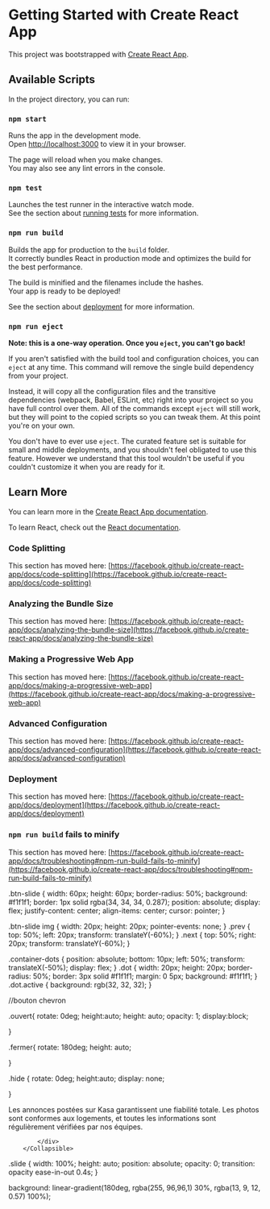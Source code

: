 # Getting Started with Create React App

This project was bootstrapped with [Create React App](https://github.com/facebook/create-react-app).

## Available Scripts

In the project directory, you can run:

### `npm start`

Runs the app in the development mode.\
Open [http://localhost:3000](http://localhost:3000) to view it in your browser.

The page will reload when you make changes.\
You may also see any lint errors in the console.

### `npm test`

Launches the test runner in the interactive watch mode.\
See the section about [running tests](https://facebook.github.io/create-react-app/docs/running-tests) for more information.

### `npm run build`

Builds the app for production to the `build` folder.\
It correctly bundles React in production mode and optimizes the build for the best performance.

The build is minified and the filenames include the hashes.\
Your app is ready to be deployed!

See the section about [deployment](https://facebook.github.io/create-react-app/docs/deployment) for more information.

### `npm run eject`

**Note: this is a one-way operation. Once you `eject`, you can't go back!**

If you aren't satisfied with the build tool and configuration choices, you can `eject` at any time. This command will remove the single build dependency from your project.

Instead, it will copy all the configuration files and the transitive dependencies (webpack, Babel, ESLint, etc) right into your project so you have full control over them. All of the commands except `eject` will still work, but they will point to the copied scripts so you can tweak them. At this point you're on your own.

You don't have to ever use `eject`. The curated feature set is suitable for small and middle deployments, and you shouldn't feel obligated to use this feature. However we understand that this tool wouldn't be useful if you couldn't customize it when you are ready for it.

## Learn More

You can learn more in the [Create React App documentation](https://facebook.github.io/create-react-app/docs/getting-started).

To learn React, check out the [React documentation](https://reactjs.org/).

### Code Splitting

This section has moved here: [https://facebook.github.io/create-react-app/docs/code-splitting](https://facebook.github.io/create-react-app/docs/code-splitting)

### Analyzing the Bundle Size

This section has moved here: [https://facebook.github.io/create-react-app/docs/analyzing-the-bundle-size](https://facebook.github.io/create-react-app/docs/analyzing-the-bundle-size)

### Making a Progressive Web App

This section has moved here: [https://facebook.github.io/create-react-app/docs/making-a-progressive-web-app](https://facebook.github.io/create-react-app/docs/making-a-progressive-web-app)

### Advanced Configuration

This section has moved here: [https://facebook.github.io/create-react-app/docs/advanced-configuration](https://facebook.github.io/create-react-app/docs/advanced-configuration)

### Deployment

This section has moved here: [https://facebook.github.io/create-react-app/docs/deployment](https://facebook.github.io/create-react-app/docs/deployment)

### `npm run build` fails to minify

This section has moved here: [https://facebook.github.io/create-react-app/docs/troubleshooting#npm-run-build-fails-to-minify](https://facebook.github.io/create-react-app/docs/troubleshooting#npm-run-build-fails-to-minify)

.btn-slide {
  width: 60px;
  height: 60px;
  border-radius: 50%;
  background: #f1f1f1;
  border: 1px solid rgba(34, 34, 34, 0.287);
  position: absolute;
  display: flex;
  justify-content: center;
  align-items: center;
  cursor: pointer;
}

.btn-slide img {
  width: 20px;
  height: 20px;
  pointer-events: none;
}
.prev {
  top: 50%;
  left: 20px;
  transform: translateY(-60%);
}
.next {
  top: 50%;
  right: 20px;
  transform: translateY(-60%);
}




.container-dots {
  position: absolute;
  bottom: 10px;
  left: 50%;
  transform: translateX(-50%);
  display: flex;
}
.dot {
  width: 20px;
  height: 20px;
  border-radius: 50%;
  border: 3px solid #f1f1f1;
  margin: 0 5px;
  background: #f1f1f1;
}
.dot.active {
  background: rgb(32, 32, 32);
}



//bouton chevron


.ouvert{
  rotate: 0deg;
  height:auto;
  height: auto; 
  opacity: 1; 
  display:block; 

}

.fermer{
   rotate: 180deg;
   height: auto; 

}


.hide {
    rotate: 0deg;
    height:auto;
    display: none;
   

}


 <Collapsible>
            <div>
                <p>Les annonces postées sur Kasa garantissent une fiabilité totale. 
                Les photos sont conformes aux logements, et toutes les informations
                sont régulièrement vérifiées  par nos équipes.</p>

            </div>
        </Collapsible>


.slide {
  width: 100%;
  height: auto;
  position: absolute;
  opacity: 0;
  transition: opacity ease-in-out 0.4s;
}


  background: linear-gradient(180deg, rgba(255, 96,96,1) 30%, rgba(13, 9, 12, 0.57) 100%);